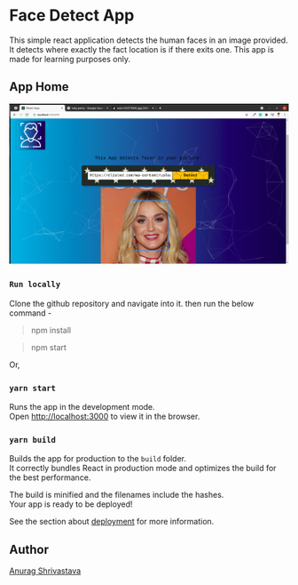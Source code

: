 # Face Detect App

This simple react application detects the human faces in an image provided. It detects where exactly the fact location is if there exits one. This app is made for learning purposes only.

## App Home

![home_page](https://github.com/StechAnurag/facerecogintion/blob/main/public/home_page.png)

### `Run locally`

Clone the github repository and navigate into it. then run the below command -

> npm install

> npm start

Or,

### `yarn start`

Runs the app in the development mode.\
Open [http://localhost:3000](http://localhost:3000) to view it in the browser.

### `yarn build`

Builds the app for production to the `build` folder.\
It correctly bundles React in production mode and optimizes the build for the best performance.

The build is minified and the filenames include the hashes.\
Your app is ready to be deployed!

See the section about [deployment](https://facebook.github.io/create-react-app/docs/deployment) for more information.

## Author

[Anurag Shrivastava](https://github.com/StechAnurag)
